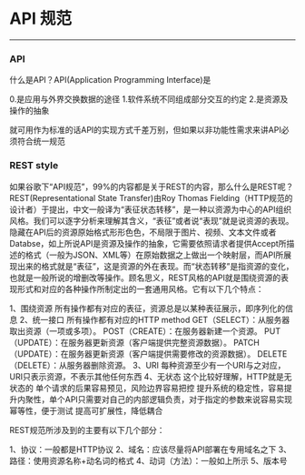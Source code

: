 # API 规范

------

### API

什么是API？API(Application Programming Interface)是

0.是应用与外界交换数据的途径
1.软件系统不同组成部分交互的约定
2.是资源及操作的抽象

就可用作为标准的话API的实现方式千差万别，但如果以非功能性需求来讲API必须符合统一规范

### REST style

 如果谷歌下“API规范”，99%的内容都是关于REST的内容，那么什么是REST呢？REST(Representational State Transfer)由Roy Thomas Fielding（HTTP规范的设计者）于提出，中文一般译为“表征状态转移”，是一种以资源为中心的API组织风格。我们可以逐字分析来理解其含义，“表征”或者说“表现”就是说资源的表现。隐藏在API后的资源原始格式形形色色，不局限于图片、视频、文本文件或者Databse，如上所说API是资源及操作的抽象，它需要依照请求者提供Accept所描述的格式（一般为JSON、XML等）在原始数据之上做出一个映射层，而API所展现出来的格式就是“表征”，这是资源的外在表现。而“状态转移”是指资源的变化，也就是一般所说的增删改等操作。顾名思义，REST风格的API就是围绕资源的表现形式和对应的各种操作所制定出的一套通用风格。它有以下几个特点：

 1、围绕资源
  所有操作都有对应的表征，资源总是以某种表征展示，即序列化的信息
 2、统一接口
  所有操作都有对应的HTTP method
  GET（SELECT）：从服务器取出资源（一项或多项）。
  POST（CREATE）：在服务器新建一个资源。
  PUT（UPDATE）：在服务器更新资源（客户端提供完整资源数据）。
  PATCH（UPDATE）：在服务器更新资源（客户端提供需要修改的资源数据）。
  DELETE（DELETE）：从服务器删除资源。
 3、URI
  每种资源至少有一个URI与之对应，URI只表示资源，不表示其他任何东西
 4、无状态
  这个比较好理解，HTTP就是无状态的
  单个请求的后果容易预见，风险边界容易把控
  提升系统的稳定性，容易提升内聚性，单个API只需要对自己的内部逻辑负责，对于指定的参数来说容易实现幂等性，便于测试
  提高可扩展性，降低耦合

 REST规范所涉及到的主要有以下几个部分：

 1、协议：一般都是HTTP协议
 2、域名：应该尽量将API部署在专用域名之下
 3、路径：使用资源名称+动名词的格式
 4、动词（方法）：一般如上所示
 5、版本号

